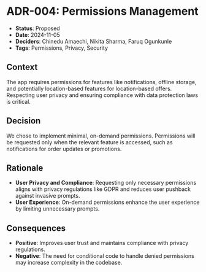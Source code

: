 # ADR-004: Permissions Management

- **Status**: Proposed
- **Date**: 2024-11-05
- **Deciders**: Chinedu Amaechi, Nikita Sharma, Faruq Ogunkunle
- **Tags**: Permissions, Privacy, Security

## Context
The app requires permissions for features like notifications, offline storage, and potentially location-based features for location-based offers. Respecting user privacy and ensuring compliance with data protection laws is critical.

## Decision
We chose to implement minimal, on-demand permissions. Permissions will be requested only when the relevant feature is accessed, such as notifications for order updates or promotions.

## Rationale
- **User Privacy and Compliance**: Requesting only necessary permissions aligns with privacy regulations like GDPR and reduces user pushback against invasive prompts.
- **User Experience**: On-demand permissions enhance the user experience by limiting unnecessary prompts.

## Consequences
- **Positive**: Improves user trust and maintains compliance with privacy regulations.
- **Negative**: The need for conditional code to handle denied permissions may increase complexity in the codebase.

